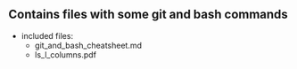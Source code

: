 ## Contains files with some git and bash commands 

* included files: 
  - git_and_bash_cheatsheet.md 
  - ls_l_columns.pdf 

